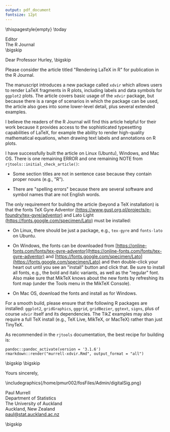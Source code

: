 ```yaml
---
output: pdf_document
fontsize: 12pt
---
```


\thispagestyle{empty}
\today

Editor   
The R Journal  
\bigskip

Dear Professor Hurley,
\bigskip

Please consider the article titled "Rendering LaTeX in R" for publication in the
R Journal.

The manuscript introduces a new package called `xdvir` which allows users to
render LaTeX fragments in R plots, including labels and data symbols for
`ggplot2` plots.  The article covers basic usage of the `xdvir` package, but
because there is a range of scenarios in which the package can be used,
the article also goes into some
lower-level detail, plus several extended examples.

I believe the readers of the R Journal will find this article helpful for their
work because it provides access to the sophisticated typesetting capabilities of
LaTeX, for example the
ability to render high-quality mathematical equations,
when drawing text labels and annotations on R plots.

I have successfully built the article on Linux (Ubuntu), 
Windows, and Mac OS.
There is one remaining ERROR and one remaining NOTE
from `rjtools::initial_check_article()`:

* Some section titles are not in sentence case because they contain proper nouns
  (e.g., "R").  

* There are "spelling errors" because there are several software
  and symbol names that are not English words.

The only requirement for building the article 
(beyond a TeX installation) is that 
the fonts TeX Gyre Adventor 
[(https://www.gust.org.pl/projects/e-foundry/tex-gyre/adventor)](https://www.gust.org.pl/projects/e-foundry/tex-gyre/adventor)
and Lato Light 
[(https://fonts.google.com/specimen/Lato)](https://fonts.google.com/specimen/Lato)
must be installed:

* On Linux, there should be just a package, e.g., `tex-gyre` and `fonts-lato`
  on Ubuntu.  

* On Windows, the fonts can be downloaded from 
  [https://online-fonts.com/fonts/tex-gyre-adventor](https://online-fonts.com/fonts/tex-gyre-adventor) and
  [https://fonts.google.com/specimen/Lato](https://fonts.google.com/specimen/Lato)
  and then double-click your heart out 
  until you see an "install" button and click that.
  Be sure to install all fonts, e.g., the bold and italic variants, as well
  as the "regular" font.
  Also make sure that MikTeX knows about the new fonts by refreshing its
  font map (under the Tools menu in the MikTeX Console).

* On Mac OS, download the fonts and install as for Windows.

For a smooth build, please ensure that the following R packages are installed:
`ggplot2`, `gridGraphics`, `gggrid`, `gridBezier`, `ggtext`, `signs`, plus of
course `xdvir` itself and its dependencies.  The TikZ examples may also
require a full TeX install (e.g., TeX Live, MikTeX, or MacTeX)
rather than just TinyTeX.

As recommended in the `rjtools` documentation, the best recipe for 
building is:

```
pandoc::pandoc_activate(version = '3.1.6')
rmarkdown::render("murrell-xdvir.Rmd", output_format = "all")
```


\bigskip
\bigskip

Yours sincerely,
    
\includegraphics{/home/pmur002/fosFiles/Admin/digitalSig.png}
    
Paul Murrell  
Department of Statistics  
The University of Auckland  
Auckland, New Zealand  
paul@stat.auckland.ac.nz    

\bigskip

